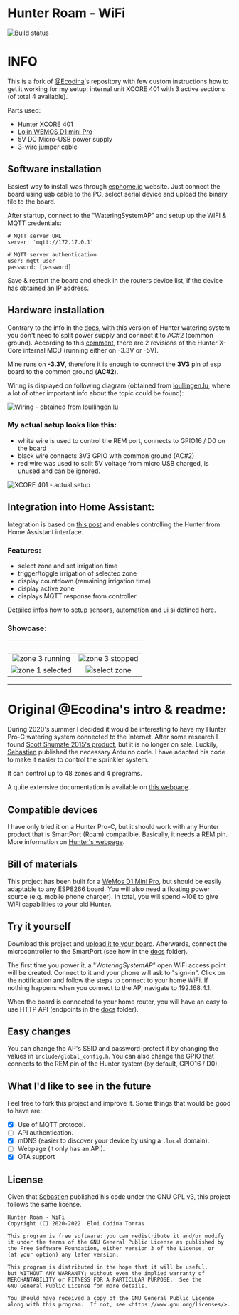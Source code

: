# Hunter Roam - WiFi

![Build status](https://github.com/marek-polak/hunter-wifi/actions/workflows/pr.yml/badge.svg?branch=master)

# INFO
This is a fork of [@Ecodina](https://ecodina.github.io/hunter-wifi)'s repository with few custom instructions how to get it working for my setup: internal unit XCORE 401 with 3 active sections (of total 4 available).

 Parts used:
 - Hunter XCORE 401
 - [Lolin WEMOS D1 mini Pro](https://www.wemos.cc/en/latest/d1/d1_mini_pro.html)
 - 5V DC Micro-USB power supply
 - 3-wire jumper cable

## Software installation

Easiest way to install was through [esphome.io](https://web.esphome.io/?dashboard_install) website. Just connect the board using usb cable to the PC, select serial device and upload the binary file to the board. 

After startup, connect to the "WateringSystemAP" and setup up the WIFI & MQTT credentials:

```
# MQTT server URL
server: 'mqtt://172.17.0.1'

# MQTT server authentication
user: mqtt_user
password: [password]
```

Save & restart the board and check in the routers device list, if the device has obtained an IP address.

## Hardware installation

Contrary to the info in the [docs](docs/pages/hunterconnection.md), with this version of Hunter watering system you don't need to split power supply and connect it to AC#2 (common ground). According to this [comment](https://github.com/ecodina/hunter-wifi/issues/12#issuecomment-1082636694), there are 2 revisions of the Hunter X-Core internal MCU (running either on -3.3V or -5V).

Mine runs on **-3.3V**, therefore it is enough to connect the **3V3** pin of esp board to the common ground (**AC#2**).

Wiring is displayed on following diagram (obtained from [loullingen.lu](https://www.loullingen.lu/projekte/Hunter/index.php?language=EN), where a lot of other important info about the topic could be found):

 ![Wiring - obtained from loullingen.lu](/docs/images/hunter_esp8266_wiring_loullingen.lu.png "Wiring - obtained from loullingen.lu")

### My actual setup looks like this:
 - white wire is used to control the REM port, connects to GPIO16 / D0 on the board
 - black wire connects 3V3 GPIO with common ground (AC#2)
 - red wire was used to split 5V voltage from micro USB charged, is unused and can be ignored.

 ![XCORE 401 - actual setup](/docs/images/hunter-xcore-401-actual-setup.jpg "XCORE 401 - actual setup")


## Integration into Home Assistant:

Integration is based on [this post](https://community.home-assistant.io/t/irrigation-hunter-x-core-remote-control-using-rem-pin/320786/21)
and enables controlling the Hunter from Home Assistant interface.

### Features:
 - select zone and set irrigation time
 - trigger/toggle irrigation of selected zone
 - display countdown (remaining irrigation time)
 - display active zone
 - displays MQTT response from controller

Detailed infos how to setup sensors, automation and ui si defined [here](docs/pages/homeassistant_setup.md).


### Showcase:

⠀                          |             ⠀
:-------------------------:|:-------------------------:
![zone 3 running](/docs/images/ha/ha_integration_3.png "Home Assistant - zone 3 irrigation running") | ![zone 3 stopped](/docs/images/ha/ha_integration_4.png "Home Assistant - zone 3 stopped, irrigation idle")
![zone 1 selected](/docs/images/ha/ha_integration_1.png "Home Assistant - zone 1 selected") | ![select zone](/docs/images/ha/ha_integration_2.png "Home Assistant - choose zone from dropdown")




----  




# Original @Ecodina's intro & readme:

During 2020's summer I decided it would be interesting to have my Hunter Pro-C watering system connected to the Internet. After some research I found [Scott Shumate 2015's product](https://www.hackster.io/sshumate/hunter-sprinkler-wifi-remote-control-4ea918), but it is no longer on sale. Luckily, [Sebastien](https://github.com/seb821/OpenSprinkler-Firmware-Hunter) published the necessary Arduino code. I have adapted his code to make it easier to control the sprinkler system.

It can control up to 48 zones and 4 programs.

A quite extensive documentation is available on [this webpage](https://ecodina.github.io/hunter-wifi).

## Compatible devices

I have only tried it on a Hunter Pro-C, but it should work with any Hunter product that is SmartPort (Roam) compatible. Basically, it needs a REM pin.
More information on [Hunter's webpage](https://www.hunterindustries.com/en-metric/irrigation-product/remotes/roam).

## Bill of materials

This project has been built for a [WeMos D1 Mini Pro](https://docs.wemos.cc/en/latest/d1/d1_mini_pro.html), but should be easily adaptable to any ESP8266 board.
You will also need a floating power source (e.g. mobile phone charger).
In total, you will spend ~10€ to give WiFi capabilities to your old Hunter.

## Try it yourself
Download this project and [upload it to your board](docs/pages/buildupload.md). Afterwards, connect the microcontroller to the SmartPort (see how in the [docs](docs/pages/hunterconnection.md) folder).

The first time you power it, a "*WateringSystemAP*" open WiFi access point will be created. Connect to it and your phone will ask to "sign-in". Click on the notification and follow the steps to connect to your home WiFi. If nothing happens when you connect to the AP, navigate to 192.168.4.1.

When the board is connected to your home router, you will have an easy to use HTTP API (endpoints in the [docs](docs/pages/api.md) folder).

## Easy changes

You can change the AP's SSID and password-protect it by changing the values in `include/global_config.h`. You can also change the GPIO that connects to the REM pin of the Hunter system (by default, GPIO16 / D0).

## What I'd like to see in the future

Feel free to fork this project and improve it. Some things that would be good to have are:

 - [x] Use of MQTT protocol.
 - [ ] API authentication.
 - [x] mDNS (easier to discover your device by using a `.local` domain).
 - [ ] Webpage (it only has an API).
 - [x] OTA support

## License

Given that [Sebastien](https://github.com/seb821/OpenSprinkler-Firmware-Hunter) published his code under the GNU GPL v3, this project follows the same license.

    Hunter Roam - WiFi
    Copyright (C) 2020-2022  Eloi Codina Torras
    
    This program is free software: you can redistribute it and/or modify
    it under the terms of the GNU General Public License as published by
    the Free Software Foundation, either version 3 of the License, or
    (at your option) any later version.
    
    This program is distributed in the hope that it will be useful,
    but WITHOUT ANY WARRANTY; without even the implied warranty of
    MERCHANTABILITY or FITNESS FOR A PARTICULAR PURPOSE.  See the
    GNU General Public License for more details.
    
    You should have received a copy of the GNU General Public License
    along with this program.  If not, see <https://www.gnu.org/licenses/>.
